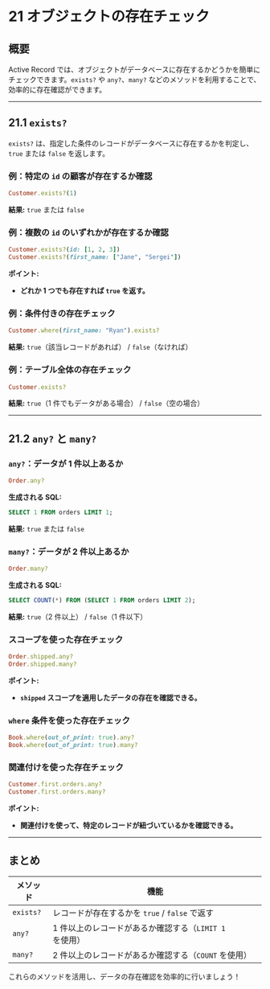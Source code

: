 # 21 オブジェクトの存在チェック

## 概要
Active Record では、オブジェクトがデータベースに存在するかどうかを簡単にチェックできます。`exists?` や `any?`、`many?` などのメソッドを利用することで、効率的に存在確認ができます。

---

## 21.1 `exists?`
`exists?` は、指定した条件のレコードがデータベースに存在するかを判定し、`true` または `false` を返します。

### 例：特定の `id` の顧客が存在するか確認
```ruby
Customer.exists?(1)
```
**結果:** `true` または `false`

### 例：複数の `id` のいずれかが存在するか確認
```ruby
Customer.exists?(id: [1, 2, 3])
Customer.exists?(first_name: ["Jane", "Sergei"])
```
**ポイント:**
- **どれか 1 つでも存在すれば `true` を返す。**

### 例：条件付きの存在チェック
```ruby
Customer.where(first_name: "Ryan").exists?
```
**結果:** `true`（該当レコードがあれば） / `false`（なければ）

### 例：テーブル全体の存在チェック
```ruby
Customer.exists?
```
**結果:** `true`（1 件でもデータがある場合） / `false`（空の場合）

---

## 21.2 `any?` と `many?`

### `any?`：データが 1 件以上あるか
```ruby
Order.any?
```
**生成される SQL:**
```sql
SELECT 1 FROM orders LIMIT 1;
```
**結果:** `true` または `false`

### `many?`：データが 2 件以上あるか
```ruby
Order.many?
```
**生成される SQL:**
```sql
SELECT COUNT(*) FROM (SELECT 1 FROM orders LIMIT 2);
```
**結果:** `true`（2 件以上） / `false`（1 件以下）

### スコープを使った存在チェック
```ruby
Order.shipped.any?
Order.shipped.many?
```
**ポイント:**
- **`shipped` スコープを適用したデータの存在を確認できる。**

### `where` 条件を使った存在チェック
```ruby
Book.where(out_of_print: true).any?
Book.where(out_of_print: true).many?
```

### 関連付けを使った存在チェック
```ruby
Customer.first.orders.any?
Customer.first.orders.many?
```
**ポイント:**
- **関連付けを使って、特定のレコードが紐づいているかを確認できる。**

---

## まとめ
| メソッド | 機能 |
|----------|--------------------------------------------|
| `exists?` | レコードが存在するかを `true` / `false` で返す |
| `any?` | 1 件以上のレコードがあるか確認する（`LIMIT 1` を使用） |
| `many?` | 2 件以上のレコードがあるか確認する（`COUNT` を使用） |

これらのメソッドを活用し、データの存在確認を効率的に行いましょう！


